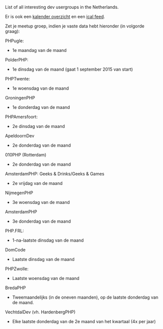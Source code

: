 List of all interesting dev usergroups in the Netherlands.

Er is ook een [kalender overzicht](https://calendar.google.com/calendar/embed?src=kokfi6g5vpl9cn7589gruotd5s%40group.calendar.google.com&ctz=Europe/Amsterdam ) en een [ical feed](https://calendar.google.com/calendar/ical/kokfi6g5vpl9cn7589gruotd5s%40group.calendar.google.com/public/basic.ics).

Zet je meetup groep, indien je vaste data hebt hieronder
(in volgorde graag):
 
PHPugle:
- 1e maandag van de maand

PolderPHP:
- 1e dinsdag van de maand (gaat 1 september 2015 van start)
 
PHPTwente:
- 1e woensdag van de maand
 
GroningenPHP
- 1e donderdag van de maand
 
PHPAmersfoort:
- 2e dinsdag van de maand
 
ApeldoornDev
- 2e donderdag van de maand
 
010PHP (Rotterdam)
- 2e donderdag van de maand
 
AmsterdamPHP: Geeks & Drinks/Geeks & Games
- 2e vrijdag van de maand
 
NijmegenPHP
- 3e woensdag van de maand
 
AmsterdamPHP
- 3e donderdag van de maand
 
PHP.FRL:
- 1-na-laatste dinsdag van de maand
 
DomCode
- Laatste dinsdag van de maand

PHPZwolle:
- Laatste woensdag van de maand

BredaPHP
- Tweemaandelijks (in de oneven maanden), op de laatste donderdag van de maand.

VechtdalDev (vh. HardenbergPHP)
- Elke laatste donderdag van de 2e maand van het kwartaal (4x per jaar)
